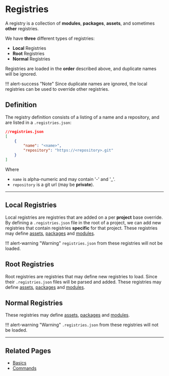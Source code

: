 # Registries
A registry is a collection of **modules**, **packages**, **assets**, and sometimes **other** registries.

We have **three** different types of registries:

* **Local** Registries
* **Root** Registries
* **Normal** Registries

Registries are loaded in the **order** described above, and duplicate names will be ignored. 

!!! alert-success "Note"
    Since duplicate names are ignored, the local registries can be used to override other registries.

## Definition
The registry definition consists of a listing of a name and a repository, and are listed in a `.registries.json`:

```json
//registries.json
[
    {
        "name": "<name>",
        "repository": "https://<repository>.git"
    }
]
```
Where   

 * `name` is alpha-numeric and may contain '-' and '_'.
 * `repository` is a git url (may be **private**).

 ----

## Local Registries
Local registries are registries that are added on a per **project** base override.
By defining a `.registries.json` file in the root of a project, we can add
new registries that contain registries **specific** for that project.
These registries may define [assets](../../assets/assets), [packages]() and [modules]().

!!! alert-warning "Warning"
    `registries.json` from these registries will not be loaded.

## Root Registries
Root registries are registries that may define new registries to load. Since their `.registries.json` files
will be parsed and added. 
These registries may define [assets](../../assets/assets), [packages]() and [modules]().

## Normal Registries 
These registries may define [assets](../../assets/assets), [packages]() and [modules]().

!!! alert-warning "Warning"
    `.registries.json` from these registries will not be loaded.

----

## Related Pages

* [Basics](basics)
* [Commands](commands)